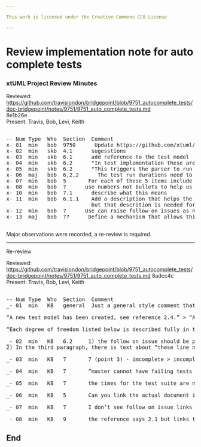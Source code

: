 ```yaml
---

This work is licensed under the Creative Commons CC0 License

---
```


# Review implementation note for auto complete tests
### xtUML Project Review Minutes

Reviewed:  https://github.com/travislondon/bridgepoint/blob/9751_autocomplete_tests/doc-bridgepoint/notes/9751/9751_auto_complete_tests.md  
8e1b26e  
Present:  Travis, Bob, Levi, Keith

<pre>

-- Num Type  Who  Section  Comment
x- 01  min   bob  9750      Update https://github.com/xtuml/bptest/pull/53 for 9750 to include an implemenation note and reissue the pull. This introduces the matrix but no tests yet.
x- 02  min   skb  4.1      sugesstions
x- 03  min   skb  6.1      add reference to the test model
x- 04  min   skb  6.2      "In test implementation these are lines 26, 52 and 135."  There are more than 3, plus calling out line numbers is not helpful to the reader (lines will change). Everything is being tested under the "if block", not for or while. This should be described here. Call this out and raise follow-on issues as needed.
x- 05  min   skb  6.2      "This triggers the parser to run and create the necessary Proposal_c instances." There was confusing about this. It is invoked through the content assist. Describe this.
x- 06  maj   bob  6,2,2      The test run durations need to be called out. How we move forward with this test will require this information
x- 07  min   bob  5       For each of these 5 items include a short description to assist the reader. If the description can be found in the matrix tell the read and give them a link.
x- 08  min   bob  7      use numbers not bullets to help us talk about the specific items
x- 10  min   bob  7.1      describe what this means
x- 11  min   bob  6.1.1    Add a description that helps the reader understand this OAL. Travis described this in the meeting,
                           but that descrition is needed for the reader.
x- 12  min   bob  7      Use can raise follow-on issues as needed for 7.1 to 7.3 and descriptions for each here 
x- 13  maj   bob  ??      Define a mechanism that allows this test work to be promoted but has a way to leave these tests   disabled until the implentation is promoted. 

</pre>

Major observations were recorded, a re-review is required.

-----
Re-review

Reviewed:  https://github.com/travislondon/bridgepoint/blob/9751_autocomplete_tests/doc-bridgepoint/notes/9751/9751_auto_complete_tests.md  8adcc4c    
Present:  Travis, Bob, Levi, Keith

<pre>

-- Num Type  Who  Section  Comment
_- 01  min   KB   general  Just a general style comment that when writing notes and making references we enclose them in square brackets.  So for example:

“A new test model has been created, see reference 2.4.” > “A new test model [2.4] has been created.”

“Each degree of freedom listed below is described fully in the analysis note from reference 2.3.” > “Each degree of freedom listed below is described fully in the analysis note [2.3].”

_- 02  min   KB   6.2     1) the follow on issue should be put in section 2 and referenced as [2.5] here.
2) In the third paragraph, there is text about “these line numbers” that should be removed.

_- 03  min   KB   7       7 (point 3) - imcomplete > incomplete

_- 04  min   KB   7       “master cannot have failing tests add.” > “master cannot have failing tests added.”

_- 05  min   KB   7       the times for the test suite are not showing up in the rendered markdown

_- 06  min   KB   5       Can you link the actual document in section 5.  That would fulfill review comment 7 better than simply a link to the issue.

_- 07  min   KB   7       I don’t see follow on issue links as called out by review item 12

_- 08  min   KB   9       the reference says 2.1 but links to 2.3
</pre>


End
---
